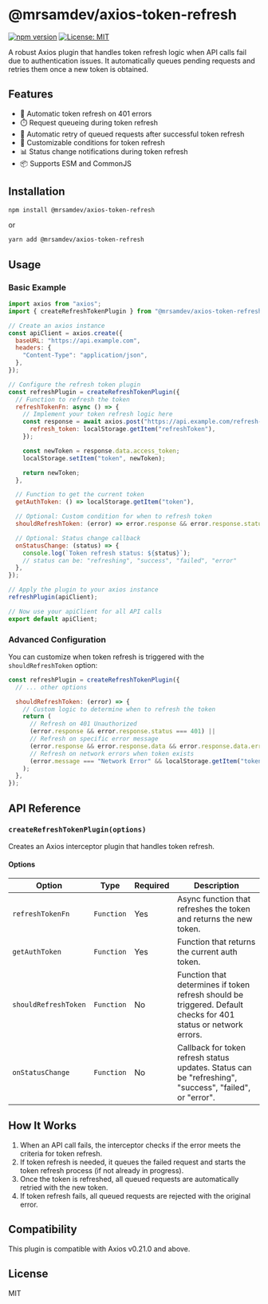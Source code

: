 # @mrsamdev/axios-token-refresh

[![npm version](https://img.shields.io/npm/v/@mrsamdev/axios-token-refresh.svg)](https://www.npmjs.com/package/@mrsamdev/axios-token-refresh)
[![License: MIT](https://img.shields.io/badge/License-MIT-blue.svg)](https://opensource.org/licenses/MIT)

A robust Axios plugin that handles token refresh logic when API calls fail due to authentication issues. It automatically queues pending requests and retries them once a new token is obtained.

## Features

- 🔄 Automatic token refresh on 401 errors
- ⏱️ Request queueing during token refresh
- 🔁 Automatic retry of queued requests after successful token refresh
- 🔧 Customizable conditions for token refresh
- 📊 Status change notifications during token refresh
- 📦 Supports ESM and CommonJS

## Installation

```bash
npm install @mrsamdev/axios-token-refresh
```

or

```bash
yarn add @mrsamdev/axios-token-refresh
```

## Usage

### Basic Example

```javascript
import axios from "axios";
import { createRefreshTokenPlugin } from "@mrsamdev/axios-token-refresh";

// Create an axios instance
const apiClient = axios.create({
  baseURL: "https://api.example.com",
  headers: {
    "Content-Type": "application/json",
  },
});

// Configure the refresh token plugin
const refreshPlugin = createRefreshTokenPlugin({
  // Function to refresh the token
  refreshTokenFn: async () => {
    // Implement your token refresh logic here
    const response = await axios.post("https://api.example.com/refresh-token", {
      refresh_token: localStorage.getItem("refreshToken"),
    });

    const newToken = response.data.access_token;
    localStorage.setItem("token", newToken);

    return newToken;
  },

  // Function to get the current token
  getAuthToken: () => localStorage.getItem("token"),

  // Optional: Custom condition for when to refresh token
  shouldRefreshToken: (error) => error.response && error.response.status === 401,

  // Optional: Status change callback
  onStatusChange: (status) => {
    console.log(`Token refresh status: ${status}`);
    // status can be: "refreshing", "success", "failed", "error"
  },
});

// Apply the plugin to your axios instance
refreshPlugin(apiClient);

// Now use your apiClient for all API calls
export default apiClient;
```

### Advanced Configuration

You can customize when token refresh is triggered with the `shouldRefreshToken` option:

```javascript
const refreshPlugin = createRefreshTokenPlugin({
  // ... other options

  shouldRefreshToken: (error) => {
    // Custom logic to determine when to refresh the token
    return (
      // Refresh on 401 Unauthorized
      (error.response && error.response.status === 401) ||
      // Refresh on specific error message
      (error.response && error.response.data && error.response.data.error === "token_expired") ||
      // Refresh on network errors when token exists
      (error.message === "Network Error" && localStorage.getItem("token"))
    );
  },
});
```

## API Reference

### `createRefreshTokenPlugin(options)`

Creates an Axios interceptor plugin that handles token refresh.

#### Options

| Option               | Type       | Required | Description                                                                                                     |
| -------------------- | ---------- | -------- | --------------------------------------------------------------------------------------------------------------- |
| `refreshTokenFn`     | `Function` | Yes      | Async function that refreshes the token and returns the new token.                                              |
| `getAuthToken`       | `Function` | Yes      | Function that returns the current auth token.                                                                   |
| `shouldRefreshToken` | `Function` | No       | Function that determines if token refresh should be triggered. Default checks for 401 status or network errors. |
| `onStatusChange`     | `Function` | No       | Callback for token refresh status updates. Status can be "refreshing", "success", "failed", or "error".         |

## How It Works

1. When an API call fails, the interceptor checks if the error meets the criteria for token refresh.
2. If token refresh is needed, it queues the failed request and starts the token refresh process (if not already in progress).
3. Once the token is refreshed, all queued requests are automatically retried with the new token.
4. If token refresh fails, all queued requests are rejected with the original error.

## Compatibility

This plugin is compatible with Axios v0.21.0 and above.

## License

MIT
